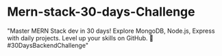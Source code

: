 # Mern-stack-30-days-Challenge
 "Master MERN Stack dev in 30 days! Explore MongoDB, Node.js, Express with daily projects. Level up your skills on GitHub. 🚀 #30DaysBackendChallenge"
